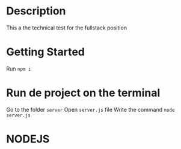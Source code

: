 # Description
This a the technical test for the fullstack position 
# Getting Started
Run `npm i`
# Run de project on the terminal
Go to the folder `server`
Open `server.js` file
Write the command `node server.js`
# NODEJS
